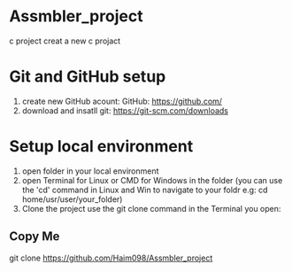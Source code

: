 # Assmbler_project
c project creat a new c projact

# Git and GitHub setup
1. create new GitHub acount: GitHub: https://github.com/
2. download and insatll git: https://git-scm.com/downloads

# Setup local environment
1. open folder in your local environment
2. open Terminal for Linux or CMD for Windows in the folder
    (you can use the 'cd' command in Linux and Win to navigate to your foldr e.g: cd home/usr/user/your_folder)
3. Clone the project use the git clone command in the Terminal you open:
## Copy Me
git clone https://github.com/Haim098/Assmbler_project




